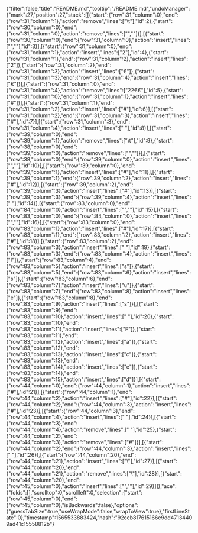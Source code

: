 {"filter":false,"title":"README.md","tooltip":"/README.md","undoManager":{"mark":27,"position":27,"stack":[[{"start":{"row":31,"column":0},"end":{"row":31,"column":1},"action":"remove","lines":["\t"],"id":2},{"start":{"row":30,"column":0},"end":{"row":31,"column":0},"action":"remove","lines":["",""]}],[{"start":{"row":30,"column":0},"end":{"row":31,"column":0},"action":"insert","lines":["",""],"id":3}],[{"start":{"row":31,"column":0},"end":{"row":31,"column":1},"action":"insert","lines":["2"],"id":4},{"start":{"row":31,"column":1},"end":{"row":31,"column":2},"action":"insert","lines":["2"]},{"start":{"row":31,"column":2},"end":{"row":31,"column":3},"action":"insert","lines":["€"]},{"start":{"row":31,"column":3},"end":{"row":31,"column":4},"action":"insert","lines":["€"]}],[{"start":{"row":31,"column":0},"end":{"row":31,"column":4},"action":"remove","lines":["22€€"],"id":5},{"start":{"row":31,"column":0},"end":{"row":31,"column":1},"action":"insert","lines":["#"]}],[{"start":{"row":31,"column":1},"end":{"row":31,"column":2},"action":"insert","lines":["#"],"id":6}],[{"start":{"row":31,"column":2},"end":{"row":31,"column":3},"action":"insert","lines":["#"],"id":7}],[{"start":{"row":31,"column":3},"end":{"row":31,"column":4},"action":"insert","lines":[" "],"id":8}],[{"start":{"row":39,"column":0},"end":{"row":39,"column":1},"action":"remove","lines":["\t"],"id":9},{"start":{"row":38,"column":0},"end":{"row":39,"column":0},"action":"remove","lines":["",""]}],[{"start":{"row":38,"column":0},"end":{"row":39,"column":0},"action":"insert","lines":["",""],"id":10}],[{"start":{"row":39,"column":0},"end":{"row":39,"column":1},"action":"insert","lines":["#"],"id":11}],[{"start":{"row":39,"column":1},"end":{"row":39,"column":2},"action":"insert","lines":["#"],"id":12}],[{"start":{"row":39,"column":2},"end":{"row":39,"column":3},"action":"insert","lines":["#"],"id":13}],[{"start":{"row":39,"column":3},"end":{"row":39,"column":4},"action":"insert","lines":[" "],"id":14}],[{"start":{"row":83,"column":0},"end":{"row":84,"column":0},"action":"insert","lines":["",""],"id":15}],[{"start":{"row":83,"column":0},"end":{"row":84,"column":0},"action":"insert","lines":["",""],"id":16}],[{"start":{"row":83,"column":0},"end":{"row":83,"column":1},"action":"insert","lines":["#"],"id":17}],[{"start":{"row":83,"column":1},"end":{"row":83,"column":2},"action":"insert","lines":["#"],"id":18}],[{"start":{"row":83,"column":2},"end":{"row":83,"column":3},"action":"insert","lines":[" "],"id":19},{"start":{"row":83,"column":3},"end":{"row":83,"column":4},"action":"insert","lines":["I"]},{"start":{"row":83,"column":4},"end":{"row":83,"column":5},"action":"insert","lines":["s"]},{"start":{"row":83,"column":5},"end":{"row":83,"column":6},"action":"insert","lines":["s"]},{"start":{"row":83,"column":6},"end":{"row":83,"column":7},"action":"insert","lines":["u"]},{"start":{"row":83,"column":7},"end":{"row":83,"column":8},"action":"insert","lines":["e"]},{"start":{"row":83,"column":8},"end":{"row":83,"column":9},"action":"insert","lines":["s"]}],[{"start":{"row":83,"column":9},"end":{"row":83,"column":10},"action":"insert","lines":[" "],"id":20},{"start":{"row":83,"column":10},"end":{"row":83,"column":11},"action":"insert","lines":["F"]},{"start":{"row":83,"column":11},"end":{"row":83,"column":12},"action":"insert","lines":["a"]},{"start":{"row":83,"column":12},"end":{"row":83,"column":13},"action":"insert","lines":["c"]},{"start":{"row":83,"column":13},"end":{"row":83,"column":14},"action":"insert","lines":["e"]},{"start":{"row":83,"column":14},"end":{"row":83,"column":15},"action":"insert","lines":["d"]}],[{"start":{"row":44,"column":0},"end":{"row":44,"column":1},"action":"insert","lines":["#"],"id":21}],[{"start":{"row":44,"column":1},"end":{"row":44,"column":2},"action":"insert","lines":["#"],"id":22}],[{"start":{"row":44,"column":2},"end":{"row":44,"column":3},"action":"insert","lines":["#"],"id":23}],[{"start":{"row":44,"column":3},"end":{"row":44,"column":4},"action":"insert","lines":[" "],"id":24}],[{"start":{"row":44,"column":3},"end":{"row":44,"column":4},"action":"remove","lines":[" "],"id":25},{"start":{"row":44,"column":2},"end":{"row":44,"column":3},"action":"remove","lines":["#"]}],[{"start":{"row":44,"column":2},"end":{"row":44,"column":3},"action":"insert","lines":[" "],"id":26}],[{"start":{"row":44,"column":20},"end":{"row":44,"column":21},"action":"insert","lines":["\\"],"id":27}],[{"start":{"row":44,"column":20},"end":{"row":44,"column":21},"action":"remove","lines":["\\"],"id":28}],[{"start":{"row":44,"column":20},"end":{"row":45,"column":0},"action":"insert","lines":["",""],"id":29}]]},"ace":{"folds":[],"scrolltop":0,"scrollleft":0,"selection":{"start":{"row":45,"column":0},"end":{"row":45,"column":0},"isBackwards":false},"options":{"guessTabSize":true,"useWrapMode":false,"wrapToView":true},"firstLineState":0},"timestamp":1565533883424,"hash":"92ceb817615166e9dd47134409ad41c15558812b"}